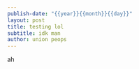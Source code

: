 ```yaml
---
publish-date: "{{year}}{{month}}{{day}}"
layout: post
title: testing lol
subtitle: idk man
author: union peops
---
```

ah